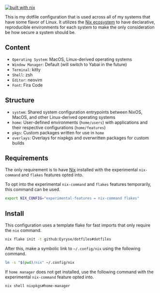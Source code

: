[![built with nix](https://builtwithnix.org/badge.svg)](https://builtwithnix.org)

This is my dotfile configuration that is used across all of my systems that have some flavor of Linux. It utilizes the [Nix ecosystem](https://www.nixos.wiki/wiki/Nix_Ecosystem) to have declarative, reproducible environments for each system to make the only consideration be how secure a system should be.

## Content

- ``Operating System``: MacOS, Linux-derived operating systems
- ``Window Manager``: Default (will switch to Yabai in the future)
- ``Terminal``: kitty
- ``Shell``: zsh
- ``Editor``: neovim
- ``Font``: Fira Code

## Structure

- ``system``: Shared system configuration entrypoints between NixOS, MacOS, and other Linux-derived operating systems
- ``home``: User-defined environments (``home/users``) with applications and their respective configurations (``home/features``)
- ``pkgs``: Custom packages written for use in ``home``
- ``overlays``: Overlays for nixpkgs and overwritten packages for custom builds

## Requirements

The only requirement is to have [Nix](https://www.nixos.org/download.html) installed with the experimental ``nix-command`` and ``flakes`` features opted into.

To opt into the experimental ``nix-command`` and ``flakes`` features temporarily, this command can be used.

```bash
export NIX_CONFIG="experimental-features = nix-command flakes"
```

## Install

This configuration uses a template flake for fast imports that only require the ``nix`` command.

```bash
nix flake init -t github:Eyryse/dotfiles#dotfiles
```

After this, make a symbolic link to ``~/.config/nix`` using the following command.

```bash
ln -s "$(pwd)/nix" ~/.config/nix
```

If ``home manager`` does not get installed, use the following command with the experimental ``nix-command`` feature opted into.

```bash
nix shell nixpkgs#home-manager
```